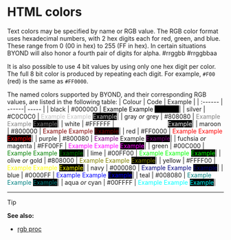 # HTML colors


Text colors may be specified by name or RGB value. The RGB
color format uses hexadecimal numbers, with 2 hex digits each for red,
green, and blue. These range from 0 (00 in hex) to 255 (FF in hex). In
certain situations BYOND will also honor a fourth pair of digits for
alpha.
    #rrggbb
    #rrggbbaa


It is also possible to use 4 bit values by using only one hex
digit per color. The full 8 bit color is produced by repeating each
digit. For example, `#F00` (red) is the same as `#FF0000`. 

The
named colors supported by BYOND, and their corresponding RGB values, are
listed in the following table:
| Colour | Code | Example |
| :------ | ------| ----- |
| black                  | #000000   | <span style="color:black">Example</span> <span style="background-color:white; color:black">Example</span> <span style="background-color:black; color:black">Example</span>|
| silver                 | #C0C0C0   |  <span style="color:silver">Example</span> <span style="background-color:white; color:silver">Example</span> <span style="background-color:black; color:silver">Example</span>|
| gray *or* grey         | #808080   |  <span style="color:gray">Example</span> <span style="background-color:white; color:gray">Example</span> <span style="background-color:black; color:gray">Example</span>|
| white                  | #FFFFFF   |  <span style="color:white">Example</span> <span style="background-color:white; color:white">Example</span> <span style="background-color:black; color:white">Example</span>|
| maroon                 | #800000   |  <span style="color:maroon">Example</span> <span style="background-color:white; color:maroon">Example</span> <span style="background-color:black; color:maroon">Example</span>|
| red                    | #FF0000   |  <span style="color:red">Example</span> <span style="background-color:white; color:red">Example</span> <span style="background-color:black; color:red">Example</span>|
| purple                 | #800080   |  <span style="color:purple">Example</span> <span style="background-color:white; color:blpurpleack">Example</span> <span style="background-color:black; color:purple">Example</span>|
| fuchsia *or* magenta   | #FF00FF   |  <span style="color:fuchsia">Example</span> <span style="background-color:white; color:fuchsia">Example</span> <span style="background-color:black; color:fuchsia">Example</span>|
| green                  | #00C000   |  <span style="color:green">Example</span> <span style="background-color:white; color:green">Example</span> <span style="background-color:black; color:green">Example</span>|
| lime                   | #00FF00   |  <span style="color:lime">Example</span> <span style="background-color:white; color:lime">Example</span> <span style="background-color:black; color:lime">Example</span>|
| olive *or* gold        | #808000   |  <span style="color:olive">Example</span> <span style="background-color:white; color:olive">Example</span> <span style="background-color:black; color:olive">Example</span>|
| yellow                 | #FFFF00   |  <span style="color:yellow">Example</span> <span style="background-color:white; color:yellow">Example</span> <span style="background-color:black; color:yellow">Example</span>|
| navy                   | #000080   |  <span style="color:navy">Example</span> <span style="background-color:white; color:navy">Example</span> <span style="background-color:black; color:navy">Example</span>|
| blue                   | #0000FF   |  <span style="color:blue">Example</span> <span style="background-color:white; color:blue">Example</span> <span style="background-color:black; color:blue">Example</span>|
| teal                   | #008080   |  <span style="color:teal">Example</span> <span style="background-color:white; color:teal">Example</span> <span style="background-color:black; color:teal">Example</span>|
| aqua *or* cyan         | #00FFFF   |  <span style="color:aqua">Example</span> <span style="background-color:white; color:aqua">Example</span> <span style="background-color:black; color:aqua">Example</span>|
---------------------- --------- --

> [!TIP] 
> **See also:**
> +   [rgb proc](/ref/proc/rgb.md) 